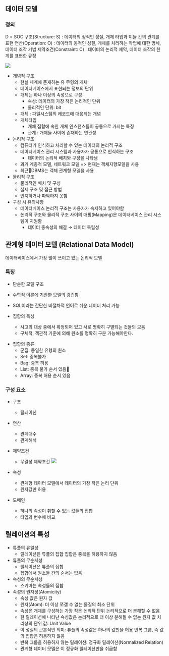## 데이터 모델
### 정의
D = SOC
구조(Structure: S) : 데이터의 정적인 성질, 개체 타입과 이들 간의 관계를 표현
연산(Operation: O) :  데이터의 동적인 성질, 개체를 처리하는 작업에 대한 명세, 데이터 조작 기법
제약조건(Constraint: C) : 데이터의 논리적 제약, 데이터 조작의 한계를 표현한 규정



![](https://i.imgur.com/ZLaSwsm.png)

* 개념적 구조
	* 현실 세계에 존재하는 유 무형의 개체
	* 데이터베이스에서 표현되는 정보의 단위
	* 개체는 하나 이상의 속성으로 구성
		* 속성: 데이터의 가장 작은 논리적인 단위
		* 물리적인 단위: bit
	* 개체 : 파일시스템의 레코드에 대응되는 개념
	* 개체타입
		* 개체 집합에 속한 개체 인스턴스들이 공통으로 가지는 특징
		* 관계 : 개체들 사이에 존재하는 연관성
* 논리적 구조
	* 컴퓨터가 인식하고 처리할 수 있는 데이터의 논리적 구조
	* 데이터베이스 관리 시스템과 사용자가 공통으로 인식하는 구조
		* 데이터의 논리적 배치와 구성을 나타냄
	* 과거 계층적 모델, 네트워크 모델 => 현재는 객체지향모델을 사용
	* 최근DBMS는 객체 관계형 모델을 사용
* 물리적 구조
	* 물리적인 배치 및 구성
	* 실제 구조 및 접근 방법
	* 인지하거나 파악하지 못함
* 구성 시 유의사항
	* 데이터베이스 논리적 구조는 사용자가 숙지하고 있어야함
	* 논리적 구조와 물리적 구조 사이의 매핑(Mapping)은 데이터베이스 관리 시스템이 지원함
		* 데이터 종속성의 해결 → 데이터 독립성

## 관계형 데이터 모델 (Relational Data Model)
데이터베이스에서 가장 많이 쓰이고 있는 논리적 모델

### 특징
* 단순한 모델 구조
* 수학적 이론에 기반한 모델의 강건함
* SQL이라는 간단한 비절차적 언어로 쉬운 데이터 처리 가능

* 집합의 특성
	* 사고의 대상 중에서 확정되어 있고 서로 명확히 구별되는 것들의 모음
	* 구체적, 객관적 기준에 의해 원소를 명확히 구분 가능해야한다.
- 집합의 종류
	- 군집: 동일한 유형의 원소
	- Set: 중복불가
	- Bag: 중복 허용
	- List: 중복 불가 순서 있음
	- Array: 중복 허용 순서 있음

### 구성 요소
- 구조
	- 릴레이션
- 연산
	- 관계대수
	- 관계해석
- 제약조건
	- 무결성 제약조건
![](https://i.imgur.com/ddrpNc1.png)


- 속성
	- 관계형 데이터 모델에서 데이터의 가장 작은 논리 단위
	- 원자값만 허용
- 도메인
	- 하나의 속성이 취할 수 있는 값들의 집합
	- 타입과 변수에 비교


## 릴레이션의 특성
- 튜플의 유일성
	- 릴레이션은 튜플의 집합 집합은 중복을 허용하지 않음
- 튜플의 무순서성
	- 릴레이션은 튜플의 집합  
	- 집합에서 원소들 간의 순서는 없음
- 속성의 무순서성
	- 스키마는 속성들의 집합
- 속성의 원자성(Atomicity)
	- 속성 값은 원자 값  
	- 원자(Atom): 더 이상 쪼갤 수 없는 물질의 최소 단위
	- 속성은 개체를 구성하는 가장 작은 논리적 단위 논리적으로 더 분해할 수 없음
	- 한 릴레이션에 나타난 속성값은 논리적으로 더 이상 분해될 수 없는 원자 값 처리상의 단위 값: Unit Value
	- 이 성질의 근본적인 의미: 튜플의 속성값은 하나의 값만을 허용 반복 그룹, 즉 값의 집합은 허용하지 않음
	- 반복 그룹을 허용하지 않는 릴레이션: 정규화 릴레이션(Normalized Relation)
	- 관계형 데이터 모델은 이 정규화 릴레이션만을 취급함